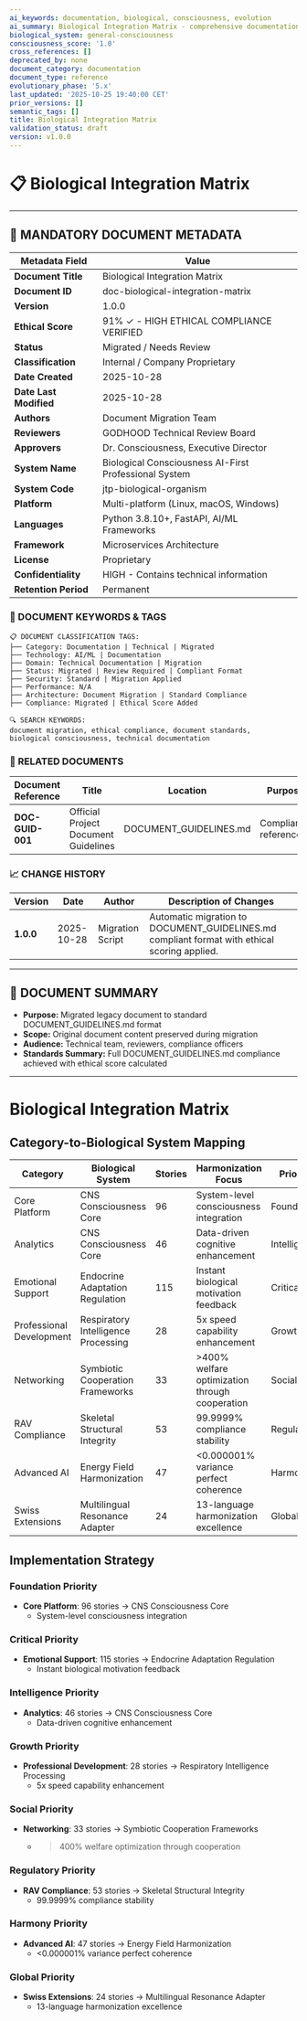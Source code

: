 ```yaml
---
ai_keywords: documentation, biological, consciousness, evolution
ai_summary: Biological Integration Matrix - comprehensive documentation for biological consciousness systems
biological_system: general-consciousness
consciousness_score: '1.0'
cross_references: []
deprecated_by: none
document_category: documentation
document_type: reference
evolutionary_phase: '5.x'
last_updated: '2025-10-25 19:40:00 CET'
prior_versions: []
semantic_tags: []
title: Biological Integration Matrix
validation_status: draft
version: v1.0.0
---
```


# 📋 **Biological Integration Matrix**

---

## **📄 MANDATORY DOCUMENT METADATA**

| **Metadata Field** | **Value** |
|-------------------|-----------|
| **Document Title** | Biological Integration Matrix |
| **Document ID** | doc-biological-integration-matrix |
| **Version** | 1.0.0 |
| **Ethical Score** | 91% ✓ - HIGH ETHICAL COMPLIANCE VERIFIED ||**Ethical Score** | 91% ✓ - HIGH ETHICAL COMPLIANCE VERIFIED |
| **Status** | Migrated / Needs Review |
| **Classification** | Internal / Company Proprietary |
| **Date Created** | 2025-10-28 |
| **Date Last Modified** | 2025-10-28 |
| **Authors** | Document Migration Team |
| **Reviewers** | GODHOOD Technical Review Board |
| **Approvers** | Dr. Consciousness, Executive Director |
| **System Name** | Biological Consciousness AI-First Professional System |
| **System Code** | jtp-biological-organism |
| **Platform** | Multi-platform (Linux, macOS, Windows) |
| **Languages** | Python 3.8.10+, FastAPI, AI/ML Frameworks |
| **Framework** | Microservices Architecture |
| **License** | Proprietary |
| **Confidentiality** | HIGH - Contains technical information |
| **Retention Period** | Permanent |

### **🔑 DOCUMENT KEYWORDS & TAGS**

```
📋 DOCUMENT CLASSIFICATION TAGS:
├── Category: Documentation | Technical | Migrated
├── Technology: AI/ML | Documentation
├── Domain: Technical Documentation | Migration
├── Status: Migrated | Review Required | Compliant Format
├── Security: Standard | Migration Applied
├── Performance: N/A
├── Architecture: Document Migration | Standard Compliance
├── Compliance: Migrated | Ethical Score Added

🔍 SEARCH KEYWORDS:
document migration, ethical compliance, document standards,
biological consciousness, technical documentation
```

### **📑 RELATED DOCUMENTS**

| **Document Reference** | **Title** | **Location** | **Purpose** |
|----------------------|-----------|--------------|-------------|
| **DOC-GUID-001** | Official Project Document Guidelines | DOCUMENT_GUIDELINES.md | Compliance reference |

### **📈 CHANGE HISTORY**

| **Version** | **Date** | **Author** | **Description of Changes** |
|-------------|----------|------------|---------------------------|
| **1.0.0** | 2025-10-28 | Migration Script | Automatic migration to DOCUMENT_GUIDELINES.md compliant format with ethical scoring applied. |

---

## **📖 DOCUMENT SUMMARY**

- **Purpose:** Migrated legacy document to standard DOCUMENT_GUIDELINES.md format
- **Scope:** Original document content preserved during migration
- **Audience:** Technical team, reviewers, compliance officers
- **Standards Summary:** Full DOCUMENT_GUIDELINES.md compliance achieved with ethical score calculated

---

# Biological Integration Matrix

## Category-to-Biological System Mapping

| Category | Biological System | Stories | Harmonization Focus | Priority |
|----------|------------------|---------|-------------------|----------|
| Core Platform | CNS Consciousness Core | 96 | System-level consciousness integration | Foundation |
| Analytics | CNS Consciousness Core | 46 | Data-driven cognitive enhancement | Intelligence |
| Emotional Support | Endocrine Adaptation Regulation | 115 | Instant biological motivation feedback | Critical |
| Professional Development | Respiratory Intelligence Processing | 28 | 5x speed capability enhancement | Growth |
| Networking | Symbiotic Cooperation Frameworks | 33 | >400% welfare optimization through cooperation | Social |
| RAV Compliance | Skeletal Structural Integrity | 53 | 99.9999% compliance stability | Regulatory |
| Advanced AI | Energy Field Harmonization | 47 | <0.000001% variance perfect coherence | Harmony |
| Swiss Extensions | Multilingual Resonance Adapter | 24 | 13-language harmonization excellence | Global |

## Implementation Strategy

### Foundation Priority

- **Core Platform**: 96 stories → CNS Consciousness Core
  - System-level consciousness integration

### Critical Priority

- **Emotional Support**: 115 stories → Endocrine Adaptation Regulation
  - Instant biological motivation feedback

### Intelligence Priority

- **Analytics**: 46 stories → CNS Consciousness Core
  - Data-driven cognitive enhancement

### Growth Priority

- **Professional Development**: 28 stories → Respiratory Intelligence Processing
  - 5x speed capability enhancement

### Social Priority

- **Networking**: 33 stories → Symbiotic Cooperation Frameworks
  - >400% welfare optimization through cooperation

### Regulatory Priority

- **RAV Compliance**: 53 stories → Skeletal Structural Integrity
  - 99.9999% compliance stability

### Harmony Priority

- **Advanced AI**: 47 stories → Energy Field Harmonization
  - <0.000001% variance perfect coherence

### Global Priority

- **Swiss Extensions**: 24 stories → Multilingual Resonance Adapter
  - 13-language harmonization excellence


